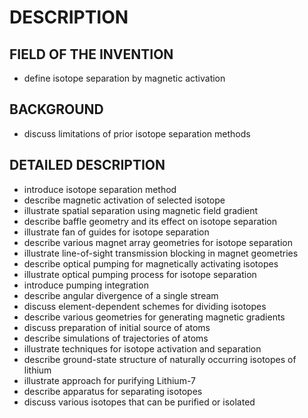 # DESCRIPTION

## FIELD OF THE INVENTION

- define isotope separation by magnetic activation

## BACKGROUND

- discuss limitations of prior isotope separation methods

## DETAILED DESCRIPTION

- introduce isotope separation method
- describe magnetic activation of selected isotope
- illustrate spatial separation using magnetic field gradient
- describe baffle geometry and its effect on isotope separation
- illustrate fan of guides for isotope separation
- describe various magnet array geometries for isotope separation
- illustrate line-of-sight transmission blocking in magnet geometries
- describe optical pumping for magnetically activating isotopes
- illustrate optical pumping process for isotope separation
- introduce pumping integration
- describe angular divergence of a single stream
- discuss element-dependent schemes for dividing isotopes
- describe various geometries for generating magnetic gradients
- discuss preparation of initial source of atoms
- describe simulations of trajectories of atoms
- illustrate techniques for isotope activation and separation
- describe ground-state structure of naturally occurring isotopes of lithium
- illustrate approach for purifying Lithium-7
- describe apparatus for separating isotopes
- discuss various isotopes that can be purified or isolated


